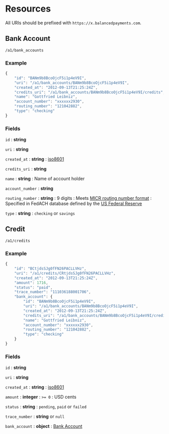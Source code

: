 # Resources

All URIs should be prefixed with `https://x.balancedpayments.com`.

## Bank Account

    /a1/bank_accounts

### Example

```javascript
{
    "id": "BANm9b8BcoOjcF5i1p4eV9I",
    "uri": "/a1/bank_accounts/BANm9b8BcoOjcF5i1p4eV9I",
    "created_at": "2012-09-13T21:25:24Z",
    "credits_uri": "/a1/bank_accounts/BANm9b8BcoOjcF5i1p4eV9I/credits",
    "name": "Gottfried Leibniz",
    "account_number": "xxxxxx2930",
    "routing_number": "121042882",
    "type": "checking"
}
```

### Fields

`id`
: **string**

`uri`
: **string**

`created_at`
: **string**
: [iso8601](http://en.wikipedia.org/wiki/Iso8601)

`credits_uri`
: **string**

`name`
: **string**
: Name of account holder

`account_number`
: **string**

`routing_number`
: **string**
: 9 digits
: Meets [MICR routing number format](http://en.wikipedia.org/wiki/Routing_transit_number#MICR_Routing_number_format)
: Specified in FedACH database defined by the
[US Federal Reserve](http://www.fedwiredirectory.frb.org/)

`type`
: **string**
: `checking` or `savings`


## Credit

    /a1/credits

### Example

```javascript
{
    "id": "BCtjdsSJg0fFN26PACLLVHz",
    "uri": "/a1/credits/CRtjdsSJg0fFN26PACLLVHz",
    "created_at": "2012-09-13T21:25:24Z",
    "amount": 1716,
    "status": "paid",
    "trace_number": "111036188001706",
    "bank_account": {
        "id": "BANm9b8BcoOjcF5i1p4eV9I",
        "uri": "/a1/bank_accounts/BANm9b8BcoOjcF5i1p4eV9I",
        "created_at": "2012-09-13T21:25:24Z",
        "credits_uri": "/a1/bank_accounts/BANm9b8BcoOjcF5i1p4eV9I/credits",
        "name": "Gottfried Leibniz",
        "account_number": "xxxxxx2930",
        "routing_number": "121042882",
        "type": "checking"
    }
}
```

### Fields

`id`
: **string**

`uri`
: **string**

`created_at`
: **string**
: [iso8601](http://en.wikipedia.org/wiki/Iso8601)

`amount`
: **integer**
: `>= 0`
: USD cents

`status`
: **string**
: `pending`, `paid` or `failed`

`trace_number`
: **string** or `null`

`bank_account`
: **object**
: [Bank Account](./resources/bank_accounts.rst)